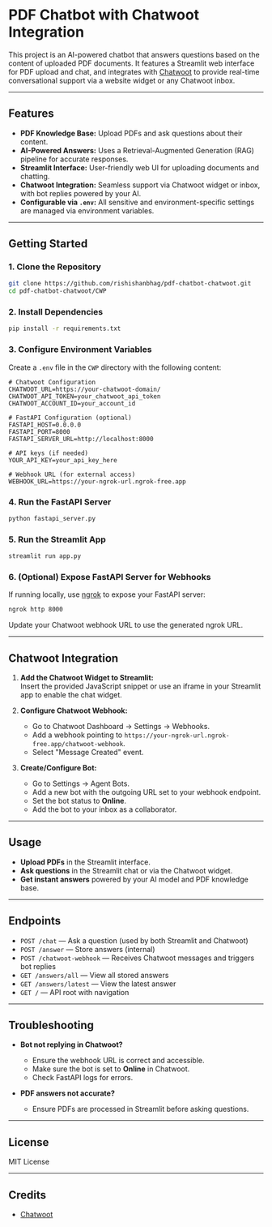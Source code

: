 # PDF Chatbot with Chatwoot Integration

This project is an AI-powered chatbot that answers questions based on the content of uploaded PDF documents. It features a Streamlit web interface for PDF upload and chat, and integrates with [Chatwoot](https://www.chatwoot.com/) to provide real-time conversational support via a website widget or any Chatwoot inbox.

---

## Features

- **PDF Knowledge Base:** Upload PDFs and ask questions about their content.
- **AI-Powered Answers:** Uses a Retrieval-Augmented Generation (RAG) pipeline for accurate responses.
- **Streamlit Interface:** User-friendly web UI for uploading documents and chatting.
- **Chatwoot Integration:** Seamless support via Chatwoot widget or inbox, with bot replies powered by your AI.
- **Configurable via `.env`:** All sensitive and environment-specific settings are managed via environment variables.

---

## Getting Started

### 1. Clone the Repository

```bash
git clone https://github.com/rishishanbhag/pdf-chatbot-chatwoot.git
cd pdf-chatbot-chatwoot/CWP
```

### 2. Install Dependencies

```bash
pip install -r requirements.txt
```

### 3. Configure Environment Variables

Create a `.env` file in the `CWP` directory with the following content:

```env
# Chatwoot Configuration
CHATWOOT_URL=https://your-chatwoot-domain/
CHATWOOT_API_TOKEN=your_chatwoot_api_token
CHATWOOT_ACCOUNT_ID=your_account_id

# FastAPI Configuration (optional)
FASTAPI_HOST=0.0.0.0
FASTAPI_PORT=8000
FASTAPI_SERVER_URL=http://localhost:8000

# API keys (if needed)
YOUR_API_KEY=your_api_key_here

# Webhook URL (for external access)
WEBHOOK_URL=https://your-ngrok-url.ngrok-free.app
```

### 4. Run the FastAPI Server

```bash
python fastapi_server.py
```

### 5. Run the Streamlit App

```bash
streamlit run app.py
```

### 6. (Optional) Expose FastAPI Server for Webhooks

If running locally, use [ngrok](https://ngrok.com/) to expose your FastAPI server:

```bash
ngrok http 8000
```
Update your Chatwoot webhook URL to use the generated ngrok URL.

---

## Chatwoot Integration

1. **Add the Chatwoot Widget to Streamlit:**  
   Insert the provided JavaScript snippet or use an iframe in your Streamlit app to enable the chat widget.

2. **Configure Chatwoot Webhook:**  
   - Go to Chatwoot Dashboard → Settings → Webhooks.
   - Add a webhook pointing to `https://your-ngrok-url.ngrok-free.app/chatwoot-webhook`.
   - Select "Message Created" event.

3. **Create/Configure Bot:**  
   - Go to Settings → Agent Bots.
   - Add a new bot with the outgoing URL set to your webhook endpoint.
   - Set the bot status to **Online**.
   - Add the bot to your inbox as a collaborator.

---

## Usage

- **Upload PDFs** in the Streamlit interface.
- **Ask questions** in the Streamlit chat or via the Chatwoot widget.
- **Get instant answers** powered by your AI model and PDF knowledge base.

---

## Endpoints

- `POST /chat` — Ask a question (used by both Streamlit and Chatwoot)
- `POST /answer` — Store answers (internal)
- `POST /chatwoot-webhook` — Receives Chatwoot messages and triggers bot replies
- `GET /answers/all` — View all stored answers
- `GET /answers/latest` — View the latest answer
- `GET /` — API root with navigation

---

## Troubleshooting

- **Bot not replying in Chatwoot?**  
  - Ensure the webhook URL is correct and accessible.
  - Make sure the bot is set to **Online** in Chatwoot.
  - Check FastAPI logs for errors.

- **PDF answers not accurate?**  
  - Ensure PDFs are processed in Streamlit before asking questions.

---

## License

MIT License

---

## Credits

- [Chatwoot](https://www.chatwoot.com/)
